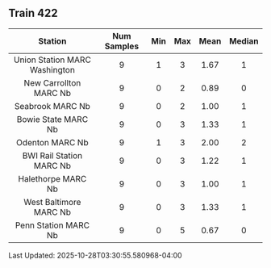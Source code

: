 ## Train 422

| Station | Num Samples | Min | Max | Mean | Median |
| :-----: | :---------: | :-: | :-: | :--: | :----: |
| Union Station MARC Washington | 9 | 1 | 3 | 1.67 | 1 |
| New Carrollton MARC Nb | 9 | 0 | 2 | 0.89 | 0 |
| Seabrook MARC Nb | 9 | 0 | 2 | 1.00 | 1 |
| Bowie State MARC Nb | 9 | 0 | 3 | 1.33 | 1 |
| Odenton MARC Nb | 9 | 1 | 3 | 2.00 | 2 |
| BWI Rail Station MARC Nb | 9 | 0 | 3 | 1.22 | 1 |
| Halethorpe MARC Nb | 9 | 0 | 3 | 1.00 | 1 |
| West Baltimore MARC Nb | 9 | 0 | 3 | 1.33 | 1 |
| Penn Station MARC Nb | 9 | 0 | 5 | 0.67 | 0 |


Last Updated: 2025-10-28T03:30:55.580968-04:00